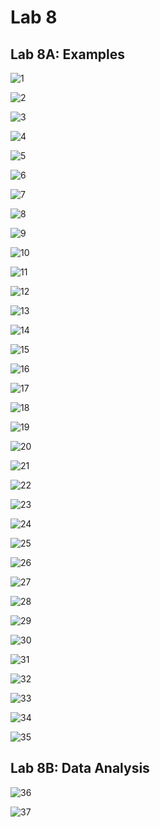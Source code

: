 # Lab 8
## Lab 8A: Examples
![1](images/Screenshot(165).png)

![2](images/Screenshot(166).png)

![3](images/Screenshot(167).png)

![4](images/Screenshot(168).png)

![5](images/Screenshot(169).png)

![6](images/Screenshot(170).png)

![7](images/Screenshot(171).png)

![8](images/Screenshot(172).png)

![9](images/Screenshot(173).png)

![10](images/Screenshot(174).png)

![11](images/Screenshot(175).png)

![12](images/Screenshot(176).png)

![13](images/Screenshot(177).png)

![14](images/Screenshot(179).png)

![15](images/Screenshot(181).png)

![16](images/Screenshot(182).png)

![17](images/Screenshot(183).png)

![18](images/Screenshot(184).png)

![19](images/Screenshot(185).png)

![20](images/Screenshot(186).png)

![21](images/Screenshot(187).png)

![22](images/Screenshot(188).png)

![23](images/Screenshot(189).png)

![24](images/Screenshot(190).png)

![25](images/Screenshot(191).png)

![26](images/Screenshot(192).png)

![27](images/Screenshot(193).png)

![28](images/Screenshot(194).png)

![29](images/Screenshot(195).png)

![30](images/Screenshot(196).png)

![31](images/Screenshot(197).png)

![32](images/Screenshot(198).png)

![33](images/Screenshot(199).png)

![34](images/Screenshot(200).png)

![35](images/Screenshot(201).png)

## Lab 8B: Data Analysis
![36](images/Screenshot(203).png)

![37](images/Screenshot(204).png)
